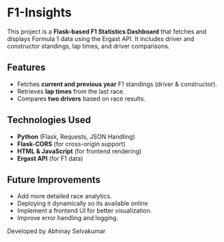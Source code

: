 # F1-Insights

This project is a **Flask-based F1 Statistics Dashboard** that fetches and displays Formula 1 data using the Ergast API. It includes driver and constructor standings, lap times, and driver comparisons.

## Features
- Fetches **current and previous year** F1 standings (driver & constructor).
- Retrieves **lap times** from the last race.
- Compares **two drivers** based on race results.

## Technologies Used
- **Python** (Flask, Requests, JSON Handling)
- **Flask-CORS** (for cross-origin support)
- **HTML & JavaScript** (for frontend rendering)
- **Ergast API** (for F1 data)

## Future Improvements
- Add more detailed race analytics.
- Deploying it dynamically so its available online
- Implement a frontend UI for better visualization.
- Improve error handling and logging.

Developed by Abhinay Selvakumar

